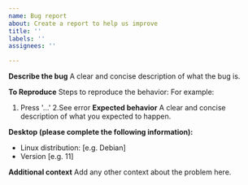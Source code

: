 ```yaml
---
name: Bug report
about: Create a report to help us improve
title: ''
labels: ''
assignees: ''

---
```


**Describe the bug**
A clear and concise description of what the bug is.

**To Reproduce**
Steps to reproduce the behavior:
For example:
   1. Press '...'
   2.See error
**Expected behavior**
A clear and concise description of what you expected to happen.

**Desktop (please complete the following information):**
 - Linux distribution: [e.g. Debian]
 - Version [e.g. 11]

**Additional context**
Add any other context about the problem here.
